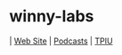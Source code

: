 # winny-labs

| [Web Site](https://github.com/wanyutang/winny-labs/blob/main/README.md) | [Podcasts](https://open.firstory.me/user/clqtl3suy0fi901ux8linemb9) | [TPIU](https://www.tpisoftware.com/tpu)
